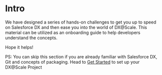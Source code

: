 # Intro

We have designed a series of hands-on challenges to get you up to speed on Salesforce DX and then ease you into the world of DX@Scale. This material can be utilized as an onboarding guide to help developers understand the concepts.

Hope it helps!



PS: You can skip this section if you are already familiar with Salesforce DX, Git and concepts of packaging. Head to [Get Started](broken-reference) to set up your DX@Scale Project
